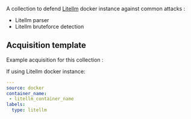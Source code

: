 A collection to defend [Litellm](https://github.com/BerriAI/litellm) docker instance against common attacks :
 - Litellm parser
 - Litellm bruteforce detection

## Acquisition template

Example acquisition for this collection :

If using Litellm docker instance:
```yaml
---
source: docker
container_name:
 - litellm_container_name
labels:
  type: litellm
```
